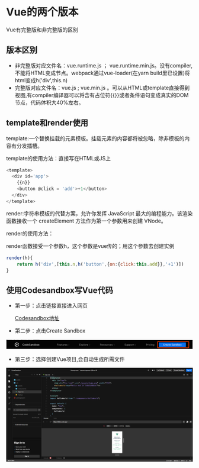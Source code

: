 # Vue的两个版本

Vue有完整版和非完整版的区别

## 版本区别
 

* 非完整版对应文件名：vue.runtime.js ； vue.runtime.min.js。没有compiler,不能将HTML变成节点。webpack通过vue-loader(在yarn build里已设置)将html变成h('div',this.n)
* 完整版对应文件名：vue.js ; vue.min.js 。可以从HTML或template直接得到视图,有compiler编译器可以将含有占位符{{}}或者条件语句变成真实的DOM节点，代码体积大40%左右。
  
## template和render使用

template:一个替换挂载的元素模板。挂载元素的内容都将被忽略，除非模板的内容有分发插槽。

template的使用方法：直接写在HTML或JS上
```javascript
<template>
  <div id='app'>
    {{n}}
    <button @click = 'add'>+1</button>
  </div>
</template>
```
render:字符串模板的代替方案，允许你发挥 JavaScript 最大的编程能力。该渲染函数接收一个 createElement 方法作为第一个参数用来创建 VNode。

render的使用方法：

render函数接受一个参数h，这个参数是vue传的；用这个参数去创建实例
```javascript
render(h){
    return h('div',[this.n,h('button',{on:{click:this.add}},'+1')])
}
```

## 使用Codesandbox写Vue代码

* 第一步：点击链接直接进入网页

   [Codesandbox地址](https://codesandbox.io/)

* 第二步：点击Create Sandbox
  
![第二步](/image/1631606519(1).png)

* 第三步：选择创建Vue项目,会自动生成所需文件
  
![第三步](image/1631606779(1).png)